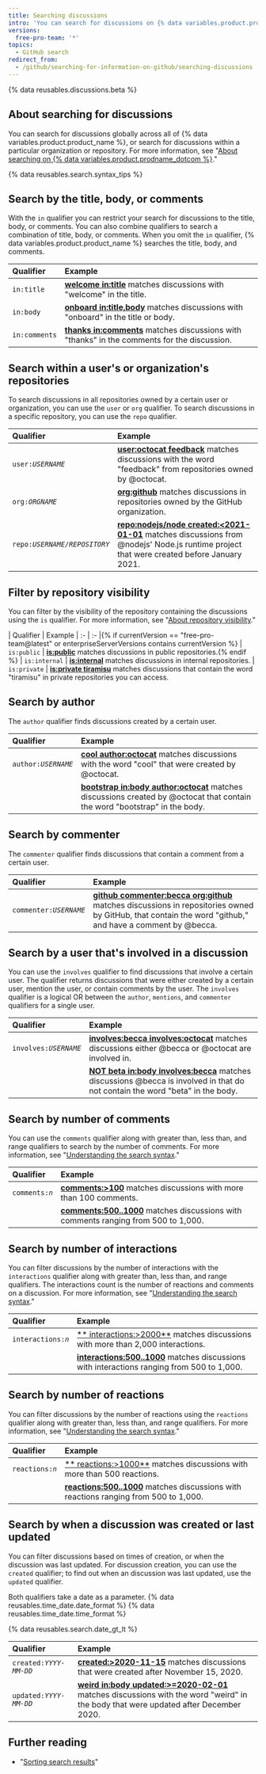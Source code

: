 ```yaml
---
title: Searching discussions
intro: 'You can search for discussions on {% data variables.product.product_name %} and narrow the results using search qualifiers.'
versions:
  free-pro-team: '*'
topics:
  - GitHub search
redirect_from:
  - /github/searching-for-information-on-github/searching-discussions
---
```

{% data reusables.discussions.beta %}

## About searching for discussions

You can search for discussions globally across all of {% data variables.product.product_name %}, or search for discussions within a particular organization or repository. For more information, see "[About searching on {% data variables.product.prodname_dotcom %}](/github/searching-for-information-on-github/about-searching-on-github)."

{% data reusables.search.syntax_tips %}

## Search by the title, body, or comments

With the `in` qualifier you can restrict your search for discussions to the title, body, or comments. You can also combine qualifiers to search a combination of title, body, or comments. When you omit the `in` qualifier, {% data variables.product.product_name %} searches the title, body, and comments.

| Qualifier | Example |
| :- | :- |
| `in:title` | [**welcome in:title**](https://github.com/search?q=welcome+in%3Atitle&type=Discussions) matches discussions with "welcome" in the title. |
| `in:body` | [**onboard in:title,body**](https://github.com/search?q=onboard+in%3Atitle%2Cbody&type=Discussions) matches discussions with "onboard" in the title or body. |
| `in:comments` | [**thanks in:comments**](https://github.com/search?q=thanks+in%3Acomment&type=Discussions) matches discussions with "thanks" in the comments for the discussion. |

## Search within a user's or organization's repositories

To search discussions in all repositories owned by a certain user or organization, you can use the  `user` or `org` qualifier. To search discussions in a specific repository, you can use the `repo` qualifier.

| Qualifier | Example |
| :- | :- |
| <code>user:<em>USERNAME</em></code> | [**user:octocat feedback**](https://github.com/search?q=user%3Aoctocat+feedback&type=Discussions) matches discussions with the word "feedback" from repositories owned by @octocat. |
| <code>org:<em>ORGNAME</em></code> | [**org:github**](https://github.com/search?q=org%3Agithub&type=Discussions&utf8=%E2%9C%93) matches discussions in repositories owned by the GitHub organization. |
| <code>repo:<em>USERNAME/REPOSITORY</em></code> | [**repo:nodejs/node created:<2021-01-01**](https://github.com/search?q=repo%3Anodejs%2Fnode+created%3A%3C2020-01-01&type=Discussions) matches discussions from @nodejs' Node.js runtime project that were created before January 2021. |

## Filter by repository visibility

You can filter by the visibility of the repository containing the discussions using the `is` qualifier. For more information, see "[About repository visibility](/github/creating-cloning-and-archiving-repositories/about-repository-visibility)."

| Qualifier  | Example
| :- | :- |{% if currentVersion == "free-pro-team@latest" or enterpriseServerVersions contains currentVersion %}
| `is:public` | [**is:public**](https://github.com/search?q=is%3Apublic&type=Discussions) matches discussions in public repositories.{% endif %}
| `is:internal` | [**is:internal**](https://github.com/search?q=is%3Ainternal&type=Discussions) matches discussions in internal repositories.
| `is:private` | [**is:private tiramisu**](https://github.com/search?q=is%3Aprivate+tiramisu&type=Discussions) matches discussions that contain the word "tiramisu" in private repositories you can access.

## Search by author

The `author` qualifier finds discussions created by a certain user.

| Qualifier | Example |
| :- | :- |
| <code>author:<em>USERNAME</em></code> | [**cool author:octocat**](https://github.com/search?q=cool+author%3Aoctocat&type=Discussions) matches discussions with the word "cool" that were created by @octocat. |
| | [**bootstrap in:body author:octocat**](https://github.com/search?q=bootstrap+in%3Abody+author%3Aoctocat&type=Discussions) matches discussions created by @octocat that contain the word "bootstrap" in the body. |

## Search by commenter

The `commenter` qualifier finds discussions that contain a comment from a certain user.

| Qualifier | Example |
| :- | :- |
| <code>commenter:<em>USERNAME</em></code> | [**github commenter:becca org:github**](https://github.com/search?utf8=%E2%9C%93&q=github+commenter%3Abecca+org%3Agithub&type=Discussions) matches discussions in repositories owned by GitHub, that contain the word "github," and have a comment by @becca.

## Search by a user that's involved in a discussion

You can use the `involves` qualifier to find discussions that involve a certain user. The qualifier returns discussions that were either created by a certain user, mention the user, or contain comments by the user. The `involves` qualifier is a logical OR between the `author`, `mentions`, and `commenter` qualifiers for a single user.

| Qualifier | Example |
| :- | :- |
| <code>involves:<em>USERNAME</em></code> | **[involves:becca involves:octocat](https://github.com/search?q=involves%3Abecca+involves%3Aoctocat&type=Discussions)** matches discussions either @becca or @octocat are involved in.
| | [**NOT beta in:body involves:becca**](https://github.com/search?q=NOT+beta+in%3Abody+involves%3Abecca&type=Discussions) matches discussions @becca is involved in that do not contain the word "beta" in the body.

## Search by number of comments

You can use the `comments` qualifier along with greater than, less than, and range qualifiers to search by the number of comments. For more information, see "[Understanding the search syntax](/github/searching-for-information-on-github/understanding-the-search-syntax)."

| Qualifier | Example |
| :- | :- |
| <code>comments:<em>n</em></code> | [**comments:&gt;100**](https://github.com/search?q=comments%3A%3E100&type=Discussions) matches discussions with more than 100 comments.
| | [**comments:500..1000**](https://github.com/search?q=comments%3A500..1000&type=Discussions) matches discussions with comments ranging from 500 to 1,000.

## Search by number of interactions

You can filter discussions by the number of interactions with the `interactions` qualifier along with greater than, less than, and range qualifiers. The interactions count is the number of reactions and comments on a discussion. For more information, see "[Understanding the search syntax](/github/searching-for-information-on-github/understanding-the-search-syntax)."

| Qualifier | Example |
| :- | :- |
| <code>interactions:<em>n</em></code> | [** interactions:&gt;2000**](https://github.com/search?q=interactions%3A%3E2000) matches discussions with more than 2,000 interactions.
| | [**interactions:500..1000**](https://github.com/search?q=interactions%3A500..1000) matches discussions with interactions ranging from 500 to 1,000.

## Search by number of reactions

You can filter discussions by the number of reactions using the `reactions` qualifier along with greater than, less than, and range qualifiers. For more information, see "[Understanding the search syntax](/github/searching-for-information-on-github/understanding-the-search-syntax)."

| Qualifier | Example |
| :- | :- |
| <code>reactions:<em>n</em></code> | [** reactions:&gt;1000**](https://github.com/search?q=reactions%3A%3E500) matches discussions with more than 500 reactions.
| | [**reactions:500..1000**](https://github.com/search?q=reactions%3A500..1000) matches discussions with reactions ranging from 500 to 1,000.

## Search by when a discussion was created or last updated

You can filter discussions based on times of creation, or when the discussion was last updated. For discussion creation, you can use the `created` qualifier; to find out when an discussion was last updated, use the `updated` qualifier.

Both qualifiers take a date as a parameter. {% data reusables.time_date.date_format %} {% data reusables.time_date.time_format %}

{% data reusables.search.date_gt_lt %}

| Qualifier | Example |
| :- | :- |
| <code>created:<em>YYYY-MM-DD</em></code> | [**created:>2020-11-15**](https://github.com/search?q=created%3A%3E%3D2020-11-15&type=discussions) matches discussions that were created after November 15, 2020.
| <code>updated:<em>YYYY-MM-DD</em></code> | [**weird in:body updated:>=2020-02-01**](https://github.com/search?q=weird+in%3Abody+updated%3A%3E%3D2020-12-01&type=Discussions) matches discussions with the word "weird" in the body that were updated after December 2020.

## Further reading

- "[Sorting search results](/articles/sorting-search-results/)"
